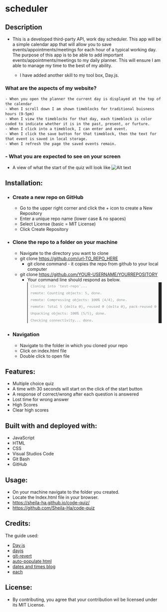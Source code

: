 # scheduler

## Description
  - This is a developed third-party API, work day scheduler. This app will be a simple calendar app that will allow you to save events/appointments/meetings for each hour of a typical working day. The purpose of this app is to be able to add important events/appointments/meetings to my daily planner. This will ensure I am able to manage my time to the best of my ability.

    * I have added another skill to my tool box, Day.js. 

  ### What are the aspects of my website?
    - When you open the planner the current day is displayed at the top of the calendar
    - When I scroll down I am shown timeblocks for traditional buisness hours (9-5pm)
    - When I view the timeblocks for that day, each timeblock is color coded to indicate whether it is in the past, present, or furture.
    - When I click into a timeblock, I can enter and event.
    - When I click the save button for that timeblock, then the text for that event is saved in local storage.
    - When I refresh the page the saved events remain.

  ### - What you are expected to see on your screen

  * A view of what the start of the quiz will look like
   ![Alt text](assets/images/beginning-of-quiz.png)


## Installation:
  - ### Create a new repo on GitHub
      - Go to the upper right corner and click the + icon to create a New Repository
      - Enter a unique repo name (lower case & no spaces)
      - Select License (basic = MIT License)
      - Click Create Repository 

  - ### Clone the repo to a folder on your machine
      - Navigate to the directory you want to clone
      - git clone https://github.com/url-TO_REPO_HERE
          - git clone command - it copies the repo from github  to your local computer
      - git clone https://github.com/YOUR-USERNAME/YOURREPOSITORY
          - Your command line should respond as below.
          ![Alt text](assets/images/clone-response.png)


  - ### Navigation
      - Navigate to the folder in which you cloned your repo
      - Click on index.html file
      - Double click to open file

## Features:
  - Multiple choice quiz
  - A time with 30 seconds will start on the click of the start button
  - A response of correct/wrong after each question is answered
  - Lost time for wrong answer
  - High Scores
  - Clear high scores

## Built with and deployed with:
  - JavaScript
  - HTML
  - CSS
  - Visual Studios Code
  - Git Bash
  - GitHub
  
## Usage:
  - On your machine navigate to the folder you created.
  - Locate the Index.html file in your browser.
  - https://sheila-ha.github.io/code-quiz/
  - https://github.com/Sheila-Ha/code-quiz

## Credits:
The guide used:
 - [Day.js](https://day.js.org/en/)
 - [dayjs](https://www.jsdelivr.com/package/npm/dayjs)
 - [git-revert](https://git-scm.com/docs/git-revert)
 - [auto-populate html](https://stackoverflow.com/questions/69069625/how-to-automatically-write-html-structure#:~:text=If%20you%20are%20using%20VS,Doctype%20in%20HTML%20or%20PHP.)
- [dates and times blog](https://blog.openreplay.com/working-with-dates-and-times-with-day-js/) 
- [each](https://api.jquery.com/each/)


 


## License:
  - By contributing, you agree that your contribution wil be licensed under its MIT License.